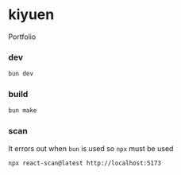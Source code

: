# kiyuen

Portfolio

### dev
```sh
bun dev
```
### build
```sh
bun make
```

### scan

It errors out when `bun` is used so `npx` must be used

```sh
npx react-scan@latest http://localhost:5173
```
